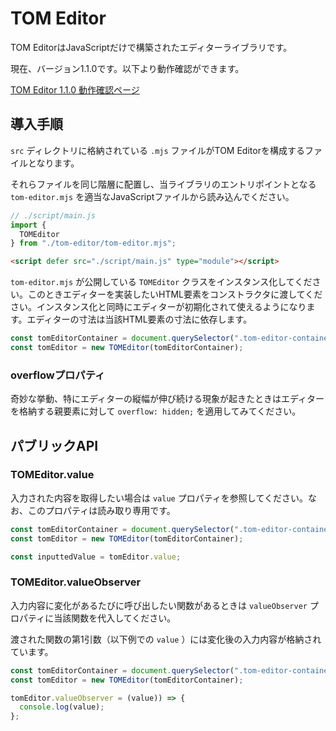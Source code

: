 # TOM Editor

TOM EditorはJavaScriptだけで構築されたエディターライブラリです。

現在、バージョン1.1.0です。以下より動作確認ができます。

[TOM Editor 1.1.0 動作確認ページ](https://tomomoss.github.io/tom-editor/)

## 導入手順

`src` ディレクトリに格納されている `.mjs` ファイルがTOM Editorを構成するファイルとなります。

それらファイルを同じ階層に配置し、当ライブラリのエントリポイントとなる `tom-editor.mjs` を適当なJavaScriptファイルから読み込んでください。

```javascript
// ./script/main.js
import {
  TOMEditor
} from "./tom-editor/tom-editor.mjs";
```

```html
<script defer src="./script/main.js" type="module"></script>
```

`tom-editor.mjs` が公開している `TOMEditor` クラスをインスタンス化してください。このときエディターを実装したいHTML要素をコンストラクタに渡してください。インスタンス化と同時にエディターが初期化されて使えるようになります。エディターの寸法は当該HTML要素の寸法に依存します。

```javascript
const tomEditorContainer = document.querySelector(".tom-editor-container");
const tomEditor = new TOMEditor(tomEditorContainer);
```

### overflowプロパティ

奇妙な挙動、特にエディターの縦幅が伸び続ける現象が起きたときはエディターを格納する親要素に対して `overflow: hidden;` を適用してみてください。

## パブリックAPI

### TOMEditor.value

入力された内容を取得したい場合は `value` プロパティを参照してください。なお、このプロパティは読み取り専用です。

```javascript
const tomEditorContainer = document.querySelector(".tom-editor-container");
const tomEditor = new TOMEditor(tomEditorContainer);

const inputtedValue = tomEditor.value;
```

### TOMEditor.valueObserver

入力内容に変化があるたびに呼び出したい関数があるときは `valueObserver` プロパティに当該関数を代入してください。

渡された関数の第1引数（以下例での `value` ）には変化後の入力内容が格納されています。

```javascript
const tomEditorContainer = document.querySelector(".tom-editor-container");
const tomEditor = new TOMEditor(tomEditorContainer);

tomEditor.valueObserver = (value)) => {
  console.log(value);
};
```

